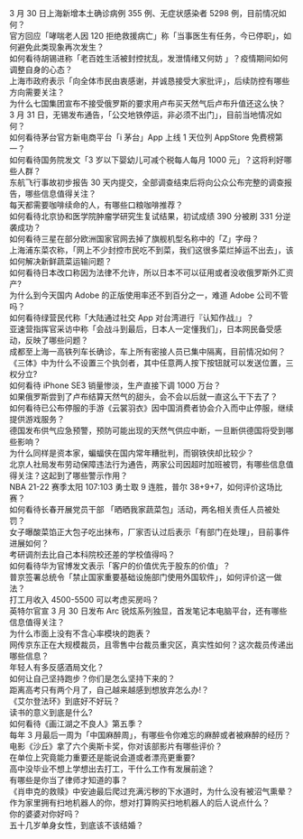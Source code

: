 3 月 30 日上海新增本土确诊病例 355 例、无症状感染者 5298 例，目前情况如何？  
官方回应「哮喘老人因 120 拒绝救援病亡」称「当事医生有任务，今已停职」，如何避免此类现象再次发生？  
如何看待胡锡进称「老百姓生活被封控扰乱，发泄情绪又何妨 」？疫情期间如何调整自身的心态？  
上海市政府表示「向全体市民由衷感谢，并诚恳接受大家批评」，后续防控有哪些方向需要关注？  
为什么七国集团宣布不接受俄罗斯的要求用卢布买天然气后卢布升值还这么快？  
3 月 31 日，无锡发布通告，「公交地铁停运，非必须不出门」，目前当地情况如何？  
如何看待茅台官方新电商平台「i 茅台」App 上线 1 天位列 AppStore 免费榜第一？  
如何看待国务院发文「3 岁以下婴幼儿可减个税每人每月 1000 元」？这将利好哪些人群？  
东航飞行事故初步报告 30 天内提交，全部调查结束后将向公众公布完整的调查报告，哪些信息值得关注？  
每天都需要咖啡续命的人，有哪些口粮咖啡推荐？  
如何看待北京协和医学院肿瘤学研究生复试结果，初试成绩 390 分被刷 331 分逆袭成功？  
如何看待三星在部分欧洲国家官网去掉了旗舰机型名称中的「Z」字母？  
上海浦东菜农称，「网上不少封控市民吃不到菜，我们这很多菜烂掉运不出去」，该如何解决新鲜蔬菜运输问题？  
如何看待日本改口称因为法律不允许，所以日本不可以征用或者没收俄罗斯外汇资产?  
为什么到今天国内 Adobe 的正版使用率还不到百分之一，难道 Adobe 公司不管吗？  
如何看待绿营民代称「大陆通过社交 App 对台湾进行『认知作战』」？  
亚速营指挥官采访中称「会战斗到最后，日本人一定懂我们」，日本网民备受感动，反映了哪些问题？  
成都至上海一高铁列车长确诊，车上所有密接人员已集中隔离，目前情况如何？  
《三体》中为什么不设置三个执剑者，其中任意两人按下按钮就可以发送位置，三权分立?  
如何看待 iPhone SE3 销量惨淡，生产直接下调 1000 万台？  
如果俄罗斯尝到了卢布结算天然气的甜头，会不会以后就一直这么干下去了？  
如何看待已公布停服的手游《云裳羽衣》因中国消费者协会介入而中止停服，继续提供游戏服务？  
德国发布供气应急预警，预防可能出现的天然气供应中断，一旦断供德国将受到哪些影响？  
为什么同样是资本家，蝙蝠侠在国内常年糟批判，而钢铁侠却比较少？  
北京人社局发布劳动保障违法行为通告，两家公司因超时加班被罚，有哪些信息值得关注？这起到了哪些警示作用？  
NBA 21-22 赛季太阳 107:103 勇士取 9 连胜，普尔 38+9+7，如何评价这场比赛？  
如何看待长春开展党员干部 「晒晒我家蔬菜包」活动，两名相关责任人员被处罚？  
女子曝酸菜馅正大包子吃出抹布，厂家否认过后表示「有部门在处理」，目前事件进展如何？  
考研调剂去比自己本科院校还差的学校值得吗？  
如何看待华为官博发文表示「客户的价值优先于股东的价值」？  
普京签署总统令「禁止国家重要基础设施部门使用外国软件」，如何评价这一做法？  
打工月收入 4500-5500    可以考虑买房吗？  
英特尔官宣 3 月 30 日发布 Arc 锐炫系列独显，首发笔记本电脑平台，还有哪些信息值得关注？  
为什么市面上没有不含心率模块的跑表？  
网传京东正在大规模裁员，且零售中台裁员重灾区，真实性如何？这次裁员传递出哪些信息？  
年轻人有多反感酒局文化？  
如何让自己坚持跑步？你们是怎么坚持下来的？  
距离高考只有两个月了，自己越来越感到想放弃怎么办!？  
《艾尔登法环》到底好不好玩？  
读书的意义到底是什么?  
如何看待《画江湖之不良人》第五季？  
每年 3 月最后一周为「中国麻醉周」，有哪些令你难忘的麻醉或者被麻醉的经历？  
电影《沙丘》拿了六个奥斯卡奖，你对该部影片有哪些评价？  
在单位上究竟能力重要还是能说会道或者漂亮更重要?  
高中没毕业不想上学想出去打工，干什么工作有发展前途？  
有哪些是你当了律师才知道的事？  
《肖申克的救赎》中安迪最后爬过充满污秽的下水道时，为什么没有被沼气熏晕？  
作为家里拥有扫地机器人的你，想对打算购买扫地机器人的后人说点什么？  
你的婆婆对你好吗？  
五十几岁单身女性，到底该不该结婚？  

